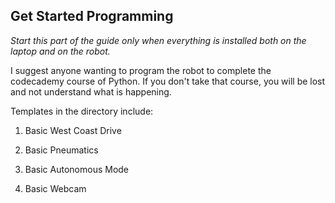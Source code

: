 ## Get Started Programming ##

*Start this part of the guide only when everything is installed both on the laptop and on the robot.*

I suggest anyone wanting to program the robot to complete the codecademy course of Python. If you don't take that course, you will be lost and not understand what is happening.

Templates in the directory include:

1. Basic West Coast Drive

2. Basic Pneumatics

3. Basic Autonomous Mode

4. Basic Webcam
